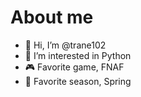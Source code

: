 # About me

- 👋 Hi, I’m @trane102
- 👀 I’m interested in Python
- 🎮 Favorite game, FNAF
- 🌸 Favorite season, Spring
